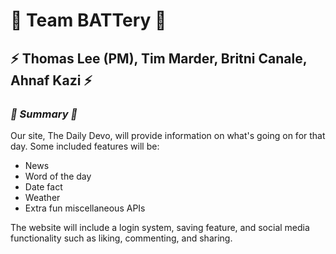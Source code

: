 
# :battery: Team BATTery :battery:

## :zap: Thomas Lee (PM), Tim Marder, Britni Canale, Ahnaf Kazi :zap:


### *:page_with_curl: Summary :page_with_curl:*

Our site, The Daily Devo, will provide information on what's going on for that day. Some included features will be:
- News
- Word of the day
- Date fact
- Weather
- Extra fun miscellaneous APIs

The website will include a login system, saving feature, and social media functionality such as liking, commenting, and sharing.
